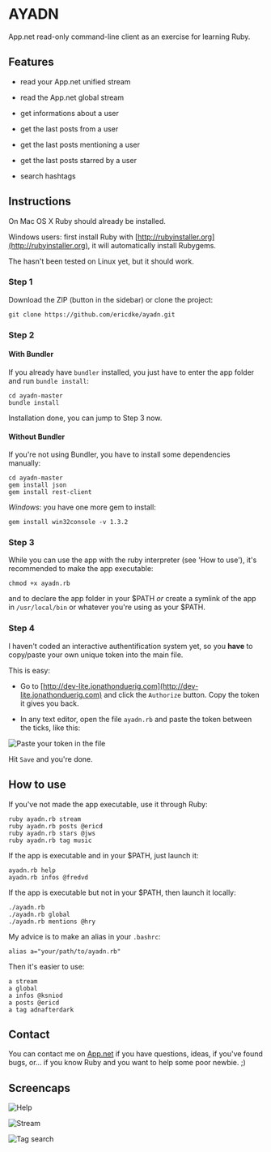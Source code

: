 AYADN
=====

App.net read-only command-line client as an exercise for learning Ruby.

## Features

- read your App.net unified stream

- read the App.net global stream

- get informations about a user

- get the last posts from a user

- get the last posts mentioning a user

- get the last posts starred by a user

- search hashtags  


## Instructions

On Mac OS X Ruby should already be installed. 

Windows users: first install Ruby with [http://rubyinstaller.org](http://rubyinstaller.org), it will automatically install Rubygems.

The hasn't been tested on Linux yet, but it should work.

### Step 1

Download the ZIP (button in the sidebar) or clone the project:

```
git clone https://github.com/ericdke/ayadn.git
```  

### Step 2

#### With Bundler

If you already have `bundler` installed, you just have to enter the app folder and run `bundle install`:

```
cd ayadn-master
bundle install
```  

Installation done, you can jump to Step 3 now.

#### Without Bundler

If you're not using Bundler, you have to install some dependencies manually:

```
cd ayadn-master
gem install json
gem install rest-client
```  

*Windows*: you have one more gem to install:

```
gem install win32console -v 1.3.2
```

### Step 3

While you can use the app with the ruby interpreter (see 'How to use'), it's recommended to make the app executable:

```
chmod +x ayadn.rb
```  

and to declare the app folder in your $PATH *or* create a symlink of the app in `/usr/local/bin` or whatever you're using as your $PATH.

### Step 4

I haven't coded an interactive authentification system yet, so you **have** to copy/paste your own unique token into the main file.

This is easy:

- Go to [http://dev-lite.jonathonduerig.com](http://dev-lite.jonathonduerig.com) and click the `Authorize` button. Copy the token it gives you back.

- In any text editor, open the file `ayadn.rb` and paste the token between the ticks, like this:

![Paste your token in the file](https://www.evernote.com/shard/s89/sh/62c690fd-3852-4ef9-b15a-ff0a5b40b901/d4dd6fb6e08c07db2a83b99a90ae01f0/deep/0/token.png)

Hit `Save` and you're done.

## How to use

If you've not made the app executable, use it through Ruby:

```
ruby ayadn.rb stream
ruby ayadn.rb posts @ericd
ruby ayadn.rb stars @jws
ruby ayadn.rb tag music
```

If the app is executable and in your $PATH, just launch it:

```
ayadn.rb help
ayadn.rb infos @fredvd
```  

If the app is executable but not in your $PATH, then launch it locally:

```
./ayadn.rb
./ayadn.rb global
./ayadn.rb mentions @hry
```  

My advice is to make an alias in your `.bashrc`:

```
alias a="your/path/to/ayadn.rb"
```  

Then it's easier to use:

```
a stream
a global
a infos @ksniod
a posts @ericd
a tag adnafterdark
```  

## Contact

You can contact me on [App.net](http://alpha.app.net/ericd) if you have questions, ideas, if you've found bugs, or... if you know Ruby and you want to help some poor newbie. ;)

## Screencaps

![Help](https://www.evernote.com/shard/s89/sh/c94deb1f-318f-405b-b4bd-05e084d90f13/9d4553a41dddf7c582e1e152f67d8ddd/deep/0/help.png)

![Stream](https://www.evernote.com/shard/s89/sh/19f3cf86-9af7-4417-a800-ad7e4f228606/29461ebb02b50eac4796d1c7b4f15f6f/deep/0/stream.png)

![Tag search](https://www.evernote.com/shard/s89/sh/e5bc450f-4c8a-4c66-91e6-8a66bfa76ab4/7d7ed1f01c75cc9b86d6be56a0a59c2c/deep/0/tag.png)


